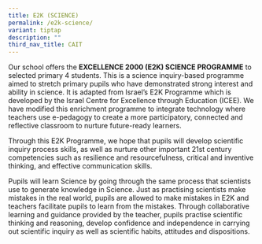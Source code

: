 ```yaml
---
title: E2K (SCIENCE)
permalink: /e2k-science/
variant: tiptap
description: ""
third_nav_title: CAIT
---
```

<p>Our school offers the <strong>EXCELLENCE 2000 (E2K) SCIENCE PROGRAMME</strong> to
selected primary 4 students. This is a science inquiry-based programme
aimed to stretch primary pupils who have demonstrated strong interest and
ability in science. It is adapted from Israel’s E2K Programme which is
developed by the Israel Centre for Excellence through Education (ICEE).
We have modified this enrichment programme to integrate technology where
teachers use e-pedagogy to create a more participatory, connected and reflective
classroom to nurture future-ready learners.</p>
<p></p>
<p>Through this E2K Programme, we hope that pupils will develop scientific
inquiry process skills, as well as nurture other important 21st century
competencies such as resilience and resourcefulness, critical and inventive
thinking, and effective communication skills.</p>
<p></p>
<p>Pupils will learn Science by going through the same process that scientists
use to generate knowledge in Science. Just as practising scientists make
mistakes in the real world, pupils are allowed to make mistakes in E2K
and teachers facilitate pupils to learn from the mistakes. Through collaborative
learning and guidance provided by the teacher, pupils practise scientific
thinking and reasoning, develop confidence and independence in carrying
out scientific inquiry as well as scientific habits, attitudes and dispositions.</p>
<h5></h5>
<p></p>